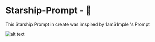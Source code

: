 # Starship-Prompt - 🌌️
This Starship Prompt in create was imspired by 1amS1mple 's Prompt 

![alt text](https://raw.githubusercontent.com/Senithumadiv/Starship-Prompt-/main/2023-08-19T13%3A53%3A06%2C517484884%2B05%3A30.png)

